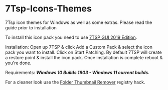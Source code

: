 # 7Tsp-Icons-Themes
7Tsp icon themes for Windows as well as some extras. Please read the guide prior to installation

To install this icon pack you need to use [7TSP GUI 2019 Edition](https://github.com/AlisIzhar).

Installation: Open up 7TSP & click Add a Custom Pack & select the icon pack you want to install. Click on Start Patching. By default 7TSP will create a restore point & install the icon pack. Once installation is complete reboot & you're done.

Requirements: ***Windows 10 Builds 1903 - Windows 11 current builds.***

For a cleaner look use the [Folder Thumbnail Remover](https://github.com/niivu/7tsp-Icon-themes/files/8693004/Folder.Thumbnail.Remover.zip) registry hack.
